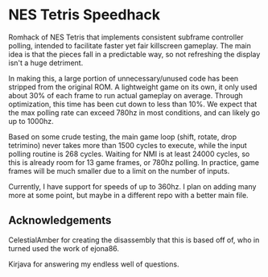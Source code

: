 # NES Tetris Speedhack

Romhack of NES Tetris that implements consistent subframe controller polling, intended to facilitate faster yet fair killscreen gameplay. The main idea is that the pieces fall in a predictable way, so not refreshing the display isn't a huge detriment.

In making this, a large portion of unnecessary/unused code has been stripped from the original ROM. A lightweight game on its own, it only used about 30% of each frame to run actual gameplay on average. Through optimization, this time has been cut down to less than 10%. We expect that the max polling rate can exceed 780hz in most conditions, and can likely go up to 1000hz.

Based on some crude testing, the main game loop (shift, rotate, drop tetrimino) never takes more than 1500 cycles to execute, while the input polling routine is 268 cycles. Waiting for NMI is at least 24000 cycles, so this is already room for 13 game frames, or 780hz polling. In practice, game frames will be much smaller due to a limit on the number of inputs.

Currently, I have support for speeds of up to 360hz. I plan on adding many more at some point, but maybe in a different repo with a better main file.

## Acknowledgements

CelestialAmber for creating the disassembly that this is based off of, who in turned used the work of ejona86.

Kirjava for answering my endless well of questions.
